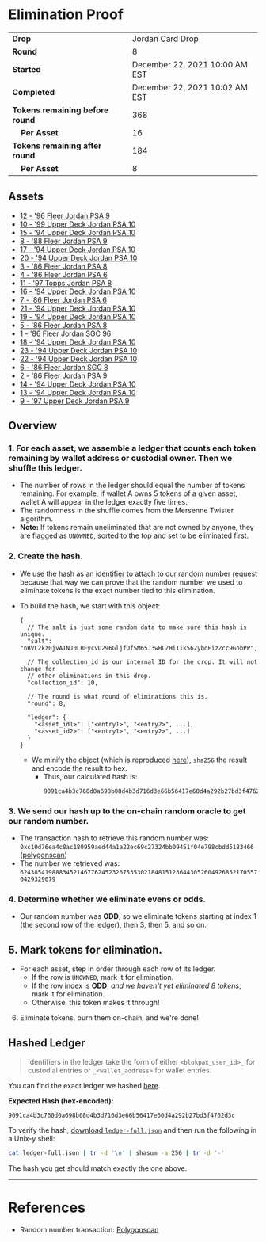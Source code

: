 # Elimination Proof

|||
|---|---|
| **Drop** | Jordan Card Drop |
| **Round** | 8 |
| **Started** | December 22, 2021 10:00 AM EST |
| **Completed** | December 22, 2021 10:02 AM EST |
| **Tokens remaining before round** | 368 |
| **&nbsp;&nbsp;&nbsp;&nbsp;Per Asset** | 16 |
| **Tokens remaining after round** | 184 |
| **&nbsp;&nbsp;&nbsp;&nbsp;Per Asset** | 8 |

## Assets

- [12 - &#039;96 Fleer Jordan PSA 9](asset-393.md)
- [10 - &#039;99 Upper Deck Jordan PSA 10](asset-394.md)
- [15 - &#039;94 Upper Deck Jordan PSA 10](asset-395.md)
- [8 - &#039;88 Fleer Jordan PSA 9](asset-396.md)
- [17 - &#039;94 Upper Deck Jordan PSA 10](asset-397.md)
- [20 - &#039;94 Upper Deck Jordan PSA 10](asset-398.md)
- [3 - &#039;86 Fleer Jordan PSA 8](asset-399.md)
- [4 - &#039;86 Fleer Jordan PSA 6](asset-400.md)
- [11 - &#039;97 Topps Jordan PSA 8](asset-401.md)
- [16 - &#039;94 Upper Deck Jordan PSA 10](asset-402.md)
- [7 - &#039;86 Fleer Jordan PSA 6](asset-403.md)
- [21 - &#039;94 Upper Deck Jordan PSA 10](asset-404.md)
- [19 - &#039;94 Upper Deck Jordan PSA 10](asset-405.md)
- [5 - &#039;86 Fleer Jordan PSA 8](asset-406.md)
- [1 - &#039;86 Fleer Jordan SGC 96](asset-407.md)
- [18 - &#039;94 Upper Deck Jordan PSA 10](asset-408.md)
- [23 - &#039;94 Upper Deck Jordan PSA 10](asset-409.md)
- [22 - &#039;94 Upper Deck Jordan PSA 10](asset-410.md)
- [6 - &#039;86 Fleer Jordan SGC 8](asset-411.md)
- [2 - &#039;86 Fleer Jordan PSA 9](asset-412.md)
- [14 - &#039;94 Upper Deck Jordan PSA 10](asset-413.md)
- [13 - &#039;94 Upper Deck Jordan PSA 10](asset-414.md)
- [9 - &#039;97 Upper Deck Jordan PSA 9](asset-415.md)

## Overview

### 1. For each asset, we assemble a ledger that counts each token remaining by wallet address or custodial owner. Then we shuffle this ledger.
- The number of rows in the ledger should equal the number of tokens remaining. For example, if wallet A owns 5 tokens of a given asset, wallet A will appear in the ledger exactly five times.
- The randomness in the shuffle comes from the Mersenne Twister algorithm.
- **Note:** If tokens remain uneliminated that are not owned by anyone, they are flagged as `UNOWNED`, sorted to the top and set to be eliminated first.

### 2. Create the hash.
- We use the hash as an identifier to attach to our random number request because that way we can prove that the random number we used to eliminate tokens is the exact number tied to this elimination.
- To build the hash, we start with this object:
  ```jsonc
  {
    // The salt is just some random data to make sure this hash is unique.
    "salt": "nBVL2kz0jvAINJ0LBEycvU296GljfOfSM65J3wHLZHiIik562yboEizZcc9GobPP",

    // The collection_id is our internal ID for the drop. It will not change for
    // other eliminations in this drop.
    "collection_id": 10,

    // The round is what round of eliminations this is.
    "round": 8,

    "ledger": {
      "<asset_id1>": ["<entry1>", "<entry2>", ...],
      "<asset_id2>": ["<entry1>", "<entry2>", ...]
    }
  }
  ```

  - We minify the object (which is reproduced [here][ledger_full]), `sha256` the result and encode the result to hex.
    - Thus, our calculated hash is:
      ```plain
      9091ca4b3c760d0a698b08d4b3d716d3e66b56417e60d4a292b27bd3f4762d3c
      ```

### 3. We send our hash up to the on-chain random oracle to get our random number.
  - The transaction hash to retrieve this random number was: `0xc10d76ea4c8ac180959aed44a1a22ec69c27324bb09451f04e798cbdd5183466` ([polygonscan][random_txn])
  - The number we retrieved was: `62438541988834521467762452326753530218481512364430526049268521705570429329079`

### 4. Determine whether we eliminate evens or odds.
  
  - Our random number was **ODD**, so we eliminate tokens starting at index 1 (the second row of the ledger), then 3, then 5, and so on.
  
## 5. Mark tokens for elimination.
  - For each asset, step in order through each row of its ledger.
    - If the row is `UNOWNED`, mark it for elimination.
    - If the row index is **ODD**, _and we haven't yet eliminated 8 tokens_, mark it for elimination.
    - Otherwise, this token makes it through!

6. Eliminate tokens, burn them on-chain, and we're done!

## Hashed Ledger

> Identifiers in the ledger take the form of either `<blokpax_user_id>_` for custodial entries or `_<wallet_address>` for wallet entries.

You can find the exact ledger we hashed [here][ledger_full].

**Expected Hash (hex-encoded):**
```
9091ca4b3c760d0a698b08d4b3d716d3e66b56417e60d4a292b27bd3f4762d3c
```

To verify the hash, [download `ledger-full.json`][ledger_full] and then run the following in a Unix-y shell:

```bash
cat ledger-full.json | tr -d '\n' | shasum -a 256 | tr -d '-'
```

The hash you get should match exactly the one above.

---

# References

- Random number transaction: [Polygonscan][random_txn]

[random_txn]: https://polygonscan.com/tx/0xc10d76ea4c8ac180959aed44a1a22ec69c27324bb09451f04e798cbdd5183466
[ledger_full]: ledger-full.json
